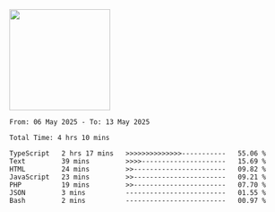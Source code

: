 <img height="180em" src="https://github-readme-stats-eight-theta.vercel.app/api?username=bkundev&show_icons=true&theme=radical&include_all_commits=true&count_private=true"/>
<!--START_SECTION:waka-->

```all_time
From: 06 May 2025 - To: 13 May 2025

Total Time: 4 hrs 10 mins

TypeScript   2 hrs 17 mins   >>>>>>>>>>>>>>-----------   55.06 %
Text         39 mins         >>>>---------------------   15.69 %
HTML         24 mins         >>-----------------------   09.82 %
JavaScript   23 mins         >>-----------------------   09.21 %
PHP          19 mins         >>-----------------------   07.70 %
JSON         3 mins          -------------------------   01.55 %
Bash         2 mins          -------------------------   00.97 %
```

<!--END_SECTION:waka-->
